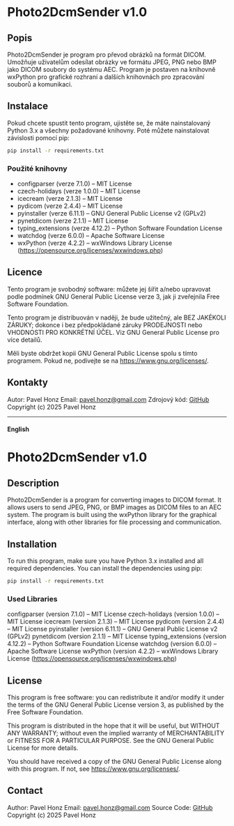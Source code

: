 # Photo2DcmSender v1.0

## Popis
Photo2DcmSender je program pro převod obrázků na formát DICOM. Umožňuje uživatelům odesílat obrázky ve formátu JPEG, PNG nebo BMP jako DICOM soubory do systému AEC. Program je postaven na knihovně wxPython pro grafické rozhraní a dalších knihovnách pro zpracování souborů a komunikaci.

## Instalace
Pokud chcete spustit tento program, ujistěte se, že máte nainstalovaný Python 3.x a všechny požadované knihovny. Poté můžete nainstalovat závislosti pomocí pip:

```bash
pip install -r requirements.txt
```
### Použité knihovny
- configparser (verze 7.1.0) – MIT License
- czech-holidays (verze 1.0.0) – MIT License
- icecream (verze 2.1.3) – MIT License
- pydicom (verze 2.4.4) – MIT License
- pyinstaller (verze 6.11.1) – GNU General Public License v2 (GPLv2)
- pynetdicom (verze 2.1.1) – MIT License
- typing_extensions (verze 4.12.2) – Python Software Foundation License
- watchdog (verze 6.0.0) – Apache Software License
- wxPython (verze 4.2.2) – wxWindows Library License (https://opensource.org/licenses/wxwindows.php)

## Licence
Tento program je svobodný software: můžete jej šířit a/nebo upravovat podle podmínek GNU General Public License verze 3, jak ji zveřejnila Free Software Foundation.

Tento program je distribuován v naději, že bude užitečný, ale BEZ JAKÉKOLI ZÁRUKY; dokonce i bez předpokládané záruky PRODEJNOSTI nebo VHODNOSTI PRO KONKRÉTNÍ ÚČEL. Viz GNU General Public License pro více detailů.

Měli byste obdržet kopii GNU General Public License spolu s tímto programem. Pokud ne, podívejte se na https://www.gnu.org/licenses/.

## Kontakty
Autor: Pavel Honz
Email: pavel.honz@gmail.com
Zdrojový kód: [GitHub](https://github.com/ph-del/photo2dcmsender)
Copyright (c) 2025 Pavel Honz

---

#### English

# Photo2DcmSender v1.0

## Description
Photo2DcmSender is a program for converting images to DICOM format. It allows users to send JPEG, PNG, or BMP images as DICOM files to an AEC system. The program is built using the wxPython library for the graphical interface, along with other libraries for file processing and communication.

## Installation
To run this program, make sure you have Python 3.x installed and all required dependencies. You can install the dependencies using pip:

```bash
pip install -r requirements.txt
```

### Used Libraries
configparser (version 7.1.0) – MIT License
czech-holidays (version 1.0.0) – MIT License
icecream (version 2.1.3) – MIT License
pydicom (version 2.4.4) – MIT License
pyinstaller (version 6.11.1) – GNU General Public License v2 (GPLv2)
pynetdicom (version 2.1.1) – MIT License
typing_extensions (version 4.12.2) – Python Software Foundation License
watchdog (version 6.0.0) – Apache Software License
wxPython (version 4.2.2) – wxWindows Library License (https://opensource.org/licenses/wxwindows.php)

## License
This program is free software: you can redistribute it and/or modify it under the terms of the GNU General Public License version 3, as published by the Free Software Foundation.

This program is distributed in the hope that it will be useful, but WITHOUT ANY WARRANTY; without even the implied warranty of MERCHANTABILITY or FITNESS FOR A PARTICULAR PURPOSE. See the GNU General Public License for more details.

You should have received a copy of the GNU General Public License along with this program. If not, see https://www.gnu.org/licenses/.

## Contact
Author: Pavel Honz
Email: pavel.honz@gmail.com
Source Code: [GitHub](https://github.com/ph-del/photo2dcmsender)
Copyright (c) 2025 Pavel Honz
